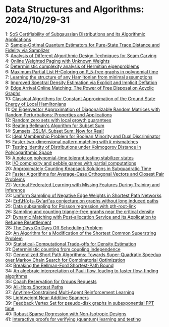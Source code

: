# Data Structures and Algorithms: 2024/10/29-31  
1: [SoS Certifiability of Subgaussian Distributions and its Algorithmic  Applications](https://doi.org/10.48550/arXiv.2410.21194)  
2: [Sample-Optimal Quantum Estimators for Pure-State Trace Distance and  Fidelity via Samplizer](https://doi.org/10.48550/arXiv.2410.21201)  
3: [Analysis of Different Algorithmic Design Techniques for Seam Carving](https://doi.org/10.48550/arXiv.2410.21207)  
4: [Online Weighted Paging with Unknown Weights](https://doi.org/10.48550/arXiv.2410.21266)  
5: [Deterministic complexity analysis of Hermitian eigenproblems](https://doi.org/10.48550/arXiv.2410.21550)  
6: [Maximum Partial List H-Coloring on P_5-free graphs in polynomial time](https://doi.org/10.48550/arXiv.2410.21569)  
7: [Learning the structure of any Hamiltonian from minimal assumptions](https://doi.org/10.48550/arXiv.2410.21635)  
8: [Improved Spectral Density Estimation via Explicit and Implicit Deflation](https://doi.org/10.48550/arXiv.2410.21690)  
9: [Edge Arrival Online Matching: The Power of Free Disposal on Acyclic  Graphs](https://doi.org/10.48550/arXiv.2410.21727)  
10: [Classical Algorithms for Constant Approximation of the Ground State  Energy of Local Hamiltonians](https://doi.org/10.48550/arXiv.2410.21833)  
11: [On Eigenvector Approximation of Diagonalizable Random Matrices with  Random Perturbations: Properties and Applications](https://doi.org/10.48550/arXiv.2410.21919)  
12: [Random zero sets with local growth guarantees](https://doi.org/10.48550/arXiv.2410.21931)  
13: [Beating Bellman's Algorithm for Subset Sum](https://doi.org/10.48550/arXiv.2410.21942)  
14: [Sumsets, 3SUM, Subset Sum: Now for Real!](https://doi.org/10.48550/arXiv.2410.21953)  
15: [Ideal Membership Problem for Boolean Minority and Dual Discriminator](https://doi.org/10.48550/arXiv.2410.22102)  
16: [Faster two-dimensional pattern matching with $k$ mismatches](https://doi.org/10.48550/arXiv.2410.22109)  
17: [Testing Identity of Distributions under Kolmogorov Distance in  Polylogarithmic Space](https://doi.org/10.48550/arXiv.2410.22123)  
18: [A note on polynomial-time tolerant testing stabilizer states](https://doi.org/10.48550/arXiv.2410.22220)  
19: [I/O complexity and pebble games with partial computations](https://doi.org/10.48550/arXiv.2410.22237)  
20: [Approximately Counting Knapsack Solutions in Subquadratic Time](https://doi.org/10.48550/arXiv.2410.22267)  
21: [Faster Algorithms for Average-Case Orthogonal Vectors and Closest Pair  Problems](https://doi.org/10.48550/arXiv.2410.22477)  
22: [Vertical Federated Learning with Missing Features During Training and  Inference](https://doi.org/10.48550/arXiv.2410.22564)  
23: [Uniform Sampling of Negative Edge Weights in Shortest Path Networks](https://doi.org/10.48550/arXiv.2410.22717)  
24: [Erd\H{o}s-Gy\'arf\'as conjecture on graphs without long induced paths](https://doi.org/10.48550/arXiv.2410.22842)  
25: [Data subsampling for Poisson regression with pth-root-link](https://doi.org/10.48550/arXiv.2410.22872)  
26: [Sampling and counting triangle-free graphs near the critical density](https://doi.org/10.48550/arXiv.2410.22951)  
27: [Dynamic Matching with Post-allocation Service and its Application to  Refugee Resettlement](https://doi.org/10.48550/arXiv.2410.22992)  
28: [The Days On Days Off Scheduling Problem](https://doi.org/10.48550/arXiv.2410.23056)  
29: [An Algorithm for a Modification of the Shortest Common Superstring  Problem](https://doi.org/10.48550/arXiv.2410.23900)  
30: [Statistical-Computational Trade-offs for Density Estimation](https://doi.org/10.48550/arXiv.2410.23087)  
31: [Deterministic counting from coupling independence](https://doi.org/10.48550/arXiv.2410.23225)  
32: [Generalized Short Path Algorithms: Towards Super-Quadratic Speedup over  Markov Chain Search for Combinatorial Optimization](https://doi.org/10.48550/arXiv.2410.23270)  
33: [Breaking the Bellman-Ford Shortest-Path Bound](https://doi.org/10.48550/arXiv.2410.23383)  
34: [An algebraic interpretation of Pauli flow, leading to faster  flow-finding algorithms](https://doi.org/10.48550/arXiv.2410.23439)  
35: [Coach Reservation for Groups Requests](https://doi.org/10.48550/arXiv.2410.23542)  
36: [All-Hops Shortest Paths](https://doi.org/10.48550/arXiv.2410.23617)  
37: [Anytime-Constrained Multi-Agent Reinforcement Learning](https://doi.org/10.48550/arXiv.2410.23637)  
38: [Lightweight Near-Additive Spanners](https://doi.org/10.48550/arXiv.2410.23826)  
39: [Feedback Vertex Set for pseudo-disk graphs in subexponential FPT time](https://doi.org/10.48550/arXiv.2410.23878)  
40: [Robust Sparse Regression with Non-Isotropic Designs](https://doi.org/10.48550/arXiv.2410.23937)  
41: [Interactive proofs for verifying (quantum) learning and testing](https://doi.org/10.48550/arXiv.2410.23969)  